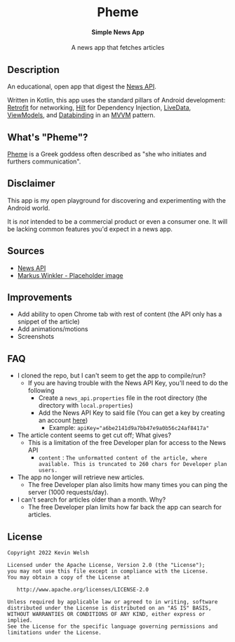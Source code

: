 <h1 align="center">Pheme</h1>
<h4 align="center">Simple News App</h4>

<p align="center">A news app that fetches articles

## Description
An educational, open app that digest the [News API](https://newsapi.org/). 

Written in Kotlin, this app uses the standard pillars of Android development: [Retrofit](https://square.github.io/retrofit/) for networking, [Hilt](https://developer.android.com/training/dependency-injection/hilt-android) for Dependency Injection, [LiveData](https://developer.android.com/topic/libraries/architecture/livedata), [ViewModels](https://developer.android.com/topic/libraries/architecture/viewmodel), and [Databinding](https://developer.android.com/topic/libraries/data-binding) in an [MVVM](https://www.journaldev.com/20292/android-mvvm-design-pattern) pattern.

## What's "Pheme"?
[Pheme](https://en.wikipedia.org/wiki/Pheme) is a Greek goddess often described as "she who initiates and furthers communication".

## Disclaimer
This app is my open playground for discovering and experimenting with the Android world. 

It is _not_ intended to be a commercial product or even a consumer one. It will be lacking common features you'd expect in a news app.

## Sources
* [News API](https://newsapi.org/)
* [Markus Winkler - Placeholder image](https://unsplash.com/@markuswinkler)

## Improvements
* Add ability to open Chrome tab with rest of content (the API only has a snippet of the article)
* Add animations/motions
* Screenshots

## FAQ
* I cloned the repo, but I can't seem to get the app to compile/run?
    * If you are having trouble with the News API Key, you'll need to do the following
        * Create a `news_api.properties` file in the root directory (the directory with `local.properties`)
        * Add the News API Key to said file (You can get a key by creating an account [here](https://newsapi.org/))
            * Example: `apiKey="a6be2141d9a7bb47e9a0b56c24af8417a"`
* The article content seems to get cut off; What gives?
    * This is a limitation of the free Developer plan for access to the News API
        * `content` : `The unformatted content of the article, where available. This is truncated to 260 chars for Developer plan users.`
* The app no longer will retrieve new articles.
    * The free Developer plan also limits how many times you can ping the server (1000 requests/day).
* I can't search for articles older than a month. Why?
    * The free Developer plan limits how far back the app can search for articles. 
    
## License
	Copyright 2022 Kevin Welsh
	
	Licensed under the Apache License, Version 2.0 (the "License");
	you may not use this file except in compliance with the License.
	You may obtain a copy of the License at
	
	   http://www.apache.org/licenses/LICENSE-2.0
	
	Unless required by applicable law or agreed to in writing, software
	distributed under the License is distributed on an "AS IS" BASIS,
	WITHOUT WARRANTIES OR CONDITIONS OF ANY KIND, either express or implied.
	See the License for the specific language governing permissions and
	limitations under the License.
